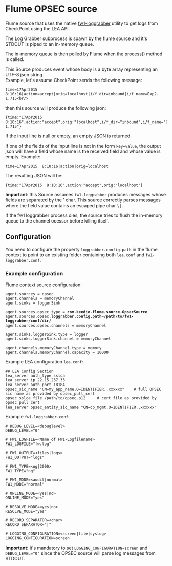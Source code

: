 # Flume OPSEC source

Flume source that uses the native [fw1-loggrabber](https://github.com/certego/fw1-loggrabber) utility to get logs from CheckPoint using the LEA API.

The Log Grabber subprocess is spawn by the flume source and it's STDOUT is piped to an in-memory queue.

The in-memory queue is then polled by Flume when the process() method is called.

This Source produces event whose body is a byte array representing an UTF-8 json string.<br/>
Example, let's assume CheckPoint sends the following message:

	time=17Apr2015  8:10:16|action=accept|orig=localhost|i/f_dir=inbound|i/f_name=Exp2-1.715<br/>
then this source will produce the following json:<br/>

	{time:"17Apr2015  8:10:16",action:"accept",orig:"localhost",i/f_dir="inbound",i/f_name="Exp2-1.715"}

If the input line is null or empty, an empty JSON is returned.

If one of the fields of the input line is not in the form `key=value`, the output
json will have a field whose name is the received field and whose value is empty.
Example:

	time=17Apr2015  8:10:16|action|orig=localhost

The resulting JSON will be:

	{time:"17Apr2015  8:10:16",action:"accept",orig:"localhost"}

**Important**: this Source assumes `fw1-loggrabber` produces messages whose fields are separated by the ' char.
This source correctly parses messages where the field value contains an escaped pipe char `\|`.

If the fw1 loggrabber process dies, the source tries to flush the in-memory queue to the channel ocessor before killing itself.

## Configuration

You need to configure the property `loggrabber.config.path` in the flume context to point to an existing folder containing both `lea.conf` and `fw1-loggrabber.conf`.

### Example configuration

Flume context source configuration:

<pre><code>agent.sources = opsec
agent.channels = memoryChannel
agent.sinks = loggerSink

agent.sources.opsec.type = <b>com.keedio.flume.source.OpsecSource</b>
agent.sources.opsec.<b>loggrabber.config.path</b>=<b>/path/to/fw1-loggrabber/conf/dir/</b>
agent.sources.opsec.channels = memoryChannel

agent.sinks.loggerSink.type = logger
agent.sinks.loggerSink.channel = memoryChannel

agent.channels.memoryChannel.type = memory
agent.channels.memoryChannel.capacity = 10000
</code></pre>

Example LEA configuration `lea.conf`:

	## LEA Config Section
	lea_server auth_type sslca
	lea_server ip 22.15.237.33
	lea_server auth_port 18184
	opsec_sic_name "CN=my_app_name,O=IDENTIFIER..xxxxxx" 	# full OPSEC sic name as provided by opsec_pull_cert
	opsec_sslca_file /path/to/opsec.p12 	# cert file as provided by opsec_pull_cert
	lea_server opsec_entity_sic_name "CN=cp_mgmt,O=IDENTIFIER..xxxxxx"
	
Example `fw1-loggrabber.conf`:

	# DEBUG_LEVEL=<debuglevel>
	DEBUG_LEVEL="0"

	# FW1_LOGFILE=<Name of FW1-Logfilename>
	FW1_LOGFILE="fw.log"

	# FW1_OUTPUT=<files|logs>
	FW1_OUTPUT="logs"

	# FW1_TYPE=<ng|2000>
	FW1_TYPE="ng"

	# FW1_MODE=<audit|normal>
	FW1_MODE="normal"

	# ONLINE_MODE=<yes|no>
	ONLINE_MODE="yes"
	
	# RESOLVE_MODE=<yes|no>
	RESOLVE_MODE="yes"

	# RECORD_SEPARATOR=<char>
	RECORD_SEPARATOR="|"

	# LOGGING_CONFIGURATION=<screen|file|syslog>
	LOGGING_CONFIGURATION=screen
	
**Important:** it's mandatory to set `LOGGING_CONFIGURATION=screen` and `DEBUG_LEVEL="0"` since the OPSEC source will parse log messages from STDOUT.


